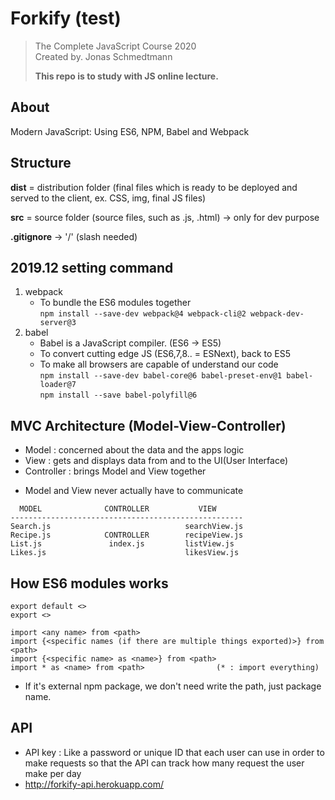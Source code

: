 # Forkify (test)

> The Complete JavaScript Course 2020  
> Created by. Jonas Schmedtmann
>
> **This repo is to study with JS online lecture.**

## About

Modern JavaScript: Using ES6, NPM, Babel and Webpack

## Structure

**dist** = distribution folder (final files which is ready to be deployed and served to the client, ex. CSS, img, final JS files)

**src** = source folder (source files, such as .js, .html) -> only for dev purpose

**.gitignore** -> '<filename>/' (slash needed)

## 2019.12 setting command

1. webpack
   - To bundle the ES6 modules together  
     `npm install --save-dev webpack@4 webpack-cli@2 webpack-dev-server@3`
2. babel
   - Babel is a JavaScript compiler. (ES6 -> ES5)
   - To convert cutting edge JS (ES6,7,8.. = ESNext), back to ES5
   - To make all browsers are capable of understand our code  
     `npm install --save-dev babel-core@6 babel-preset-env@1 babel-loader@7`  
     `npm install --save babel-polyfill@6`

## MVC Architecture (Model-View-Controller)

- Model : concerned about the data and the apps logic
- View : gets and displays data from and to the UI(User Interface)
- Controller : brings Model and View together

* Model and View never actually have to communicate

```
  MODEL              CONTROLLER           VIEW
----------------------------------------------------
Search.js                              searchView.js
Recipe.js            CONTROLLER        recipeView.js
List.js               index.js         listView.js
Likes.js                               likesView.js
```

## How ES6 modules works

```
export default <>
export <>

import <any name> from <path>
import {<specific names (if there are multiple things exported)>} from <path>
import {<specific name> as <name>} from <path>
import * as <name> from <path>                (* : import everything)

```

- If it's external npm package, we don't need write the path, just package name.

## API

- API key : Like a password or unique ID that each user can use in order to make requests so that the API can track how many request the user make per day
- http://forkify-api.herokuapp.com/
